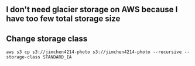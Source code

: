 ## I don't need glacier storage on AWS because I have too few total storage size

## Change storage class

```
aws s3 cp s3://jimchen4214-photo s3://jimchen4214-photo --recursive --storage-class STANDARD_IA
```
